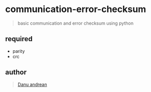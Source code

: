 # communication-error-checksum
> basic communication and error checksum using python

## required
- parity
- crc

## author
> <a href="https://me-danuandrean.github.io/"> Danu andrean </a>
